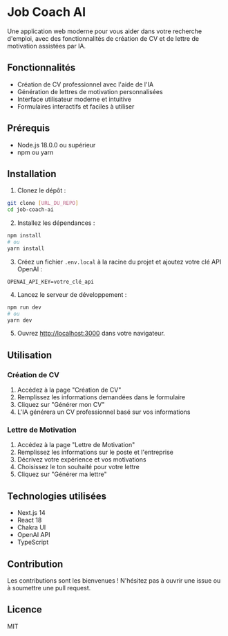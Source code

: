 # Job Coach AI

Une application web moderne pour vous aider dans votre recherche d'emploi, avec des fonctionnalités de création de CV et de lettre de motivation assistées par IA.

## Fonctionnalités

- Création de CV professionnel avec l'aide de l'IA
- Génération de lettres de motivation personnalisées
- Interface utilisateur moderne et intuitive
- Formulaires interactifs et faciles à utiliser

## Prérequis

- Node.js 18.0.0 ou supérieur
- npm ou yarn

## Installation

1. Clonez le dépôt :
```bash
git clone [URL_DU_REPO]
cd job-coach-ai
```

2. Installez les dépendances :
```bash
npm install
# ou
yarn install
```

3. Créez un fichier `.env.local` à la racine du projet et ajoutez votre clé API OpenAI :
```
OPENAI_API_KEY=votre_clé_api
```

4. Lancez le serveur de développement :
```bash
npm run dev
# ou
yarn dev
```

5. Ouvrez [http://localhost:3000](http://localhost:3000) dans votre navigateur.

## Utilisation

### Création de CV

1. Accédez à la page "Création de CV"
2. Remplissez les informations demandées dans le formulaire
3. Cliquez sur "Générer mon CV"
4. L'IA générera un CV professionnel basé sur vos informations

### Lettre de Motivation

1. Accédez à la page "Lettre de Motivation"
2. Remplissez les informations sur le poste et l'entreprise
3. Décrivez votre expérience et vos motivations
4. Choisissez le ton souhaité pour votre lettre
5. Cliquez sur "Générer ma lettre"

## Technologies utilisées

- Next.js 14
- React 18
- Chakra UI
- OpenAI API
- TypeScript

## Contribution

Les contributions sont les bienvenues ! N'hésitez pas à ouvrir une issue ou à soumettre une pull request.

## Licence

MIT 